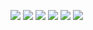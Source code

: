 ![](https://data14.sticker.fan/20200904/file_2745638_128x128.webp)
![](https://data14.sticker.fan/20200506/file_2462373_128x128.webp)
![](https://data14.sticker.fan/20200506/file_2462359_128x128.webp)
![](https://data14.sticker.fan/20201105/file_3028019_128x128.webp)
![](https://data14.sticker.fan/20201203/file_3346625_128x128.webp)
![](https://data14.sticker.fan/20201203/file_3346630_128x128.webp)
